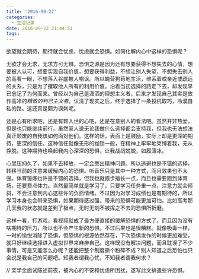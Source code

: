 ```yaml
---
title: '2016-09-22'
categories:
  - 生活记录
date: 2016-09-22 21:44:51
tags:
---
```


欲望就会期待，期待就会忧虑，忧虑就会恐惧。如何化解内心中这样的恐惧呢？

<!--more-->

无欲才会无求，无求方可无惧。恐惧之源是因为还有想要获得不想失去的心情，想要被人认可，想要实现自我价值，想要获得利益，不想让别人失望，不想失去别人的高看一眼，不想落入谷底被人嘲讽。所以蝇营狗苟地生活，维系着或亲近或疏远的关系，只是为了攫取他人所有的利用价值。沿着当初选择的路走下去，却发现早已忘记了为何而来。曾经以为自己是潇洒的理想主义者，后来才发现自己其实是故作高冷的<cite>精致的利己主义者</cite>。认清了现实之后，终于选择了一条投机取巧，冷漠自私的路。这还真是颇为讽刺呢。

还是心有所求吧，还是有颗入世的心吧，还是在意别人的看法吧。虽然并非热爱，但是也只能继续前行。虽然家人说无论我做什么选择都会支持我，但我也无法想法真正颓废的自我该如何面对他们。这样的话，表面上是鼓励，实际上却是更深的期待，更深的信任。这种信任就像无形的枷锁一般，在精神上牢牢地束缚着我，无从挣脱。这种期待也唤起我内心深深的恐惧，让我战战兢兢，如履薄冰。

心里压抑久了，如果不去释放，一定会憋出精神问题。所以逃避也是不错的选择，转移当前的注意来缓解内心的恐惧。听音乐只是其中一种方式，而且效果也不太强。体育锻炼也许是不错的选择，但我也就跑步擅长一点，而且也需要跑到体育场，还要费点体力。当然最简单就是学习了，只要学习任务重一点，注意力就会倾斜，不会注意到内心这些许的负面情绪。不过因为对学习成绩也是有期待的，所以学习本身也会带来恐惧，如果期待感过强，带来的恐惧可能更加可怕，比如高考那几天我的状态就是差到了极点，无时无刻不被挥之不去的恐惧所折磨。

这样一看，打游戏，看视频就成了最方便直接的缓解恐惧的方式了，而且因为没有啥期待的压力，所以也不会产生新的恐惧。不过后果也是很糟糕。就像吸毒一样，一时的愉悦消除了恐惧，但恐惧的根源依然存在，下次恐惧发作的时候更加难受，就只好继续选择进入虚拟世界来麻痹自己。这样既没有解决问题，而且耽误了不少事情。可是又能怎么办呢？还能把整个制度撕个粉碎不成？别人知道之后恐怕也只会说是我自己的问题吧。知我者谓我心忧，不知我者谓我何求？

// 奖学金面试陈述前夜，被内心的不安和忧虑所困扰，遂写此文排遣些许恐惧。
